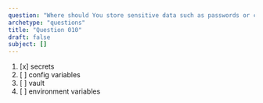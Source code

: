 ```yaml
---
question: "Where should You store sensitive data such as passwords or certificates that will be used in workflows"
archetype: "questions"
title: "Question 010"
draft: false
subject: []
---
```


1. [x] secrets
1. [ ] config variables
1. [ ] vault
1. [ ] environment variables
